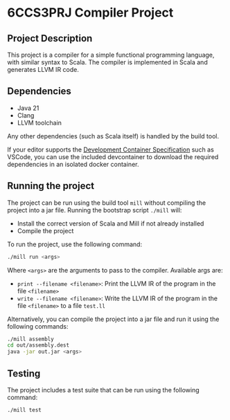 # 6CCS3PRJ Compiler Project

## Project Description

This project is a compiler for a simple functional programming language, with similar syntax to Scala.
The compiler is implemented in Scala and generates LLVM IR code.

## Dependencies

- Java 21
- Clang
- LLVM toolchain

Any other dependencies (such as Scala itself) is handled by the build tool.

If your editor supports the [Development Container Specification](https://containers.dev/) such as VSCode, you can use the included devcontainer to download the required dependencies in an isolated docker container.

## Running the project

The project can be run using the build tool `mill` without compiling the project into a jar file. Running the bootstrap script `./mill` will:
- Install the correct version of Scala and Mill if not already installed
- Compile the project

To run the project, use the following command:

```bash
./mill run <args>
``` 

Where `<args>` are the arguments to pass to the compiler. Available args are:
- `print --filename <filename>`: Print the LLVM IR of the program in the file `<filename>`
- `write --filename <filename>`: Write the LLVM IR of the program in the file `<filename>` to a file `test.ll`

Alternatively, you can compile the project into a jar file and run it using the following commands:

```bash
./mill assembly
cd out/assembly.dest
java -jar out.jar <args>
```

## Testing

The project includes a test suite that can be run using the following command:

```bash
./mill test
```
